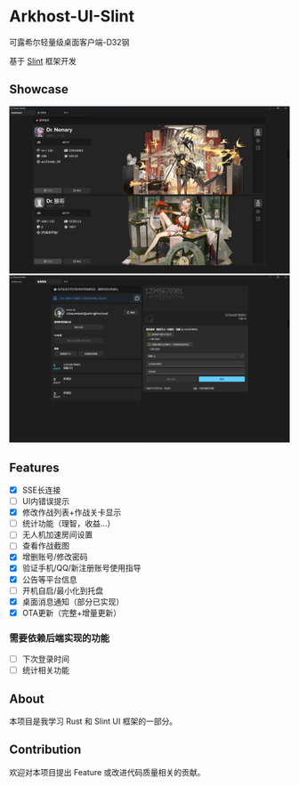 # Arkhost-UI-Slint
可露希尔轻量级桌面客户端-D32钢

基于 [Slint](https://slint.dev/) 框架开发

## Showcase
![dashboard](repo_assets/images/screenshot_dashboard.png)
![slot info page](repo_assets/images/screenshot_slot_page.png)

## Features
- [X] SSE长连接
- [ ] UI内错误提示
- [X] 修改作战列表+作战关卡显示
- [ ] 统计功能（理智，收益…）
- [ ] 无人机加速房间设置
- [ ] 查看作战截图
- [X] 增删账号/修改密码
- [X] 验证手机/QQ/新注册账号使用指导
- [X] 公告等平台信息
- [ ] 开机自启/最小化到托盘
- [X] 桌面消息通知（部分已实现）
- [X] OTA更新（完整+增量更新）

### 需要依赖后端实现的功能
- [ ] 下次登录时间
- [ ] 统计相关功能

## About
本项目是我学习 Rust 和 Slint UI 框架的一部分。

## Contribution
欢迎对本项目提出 Feature 或改进代码质量相关的贡献。
